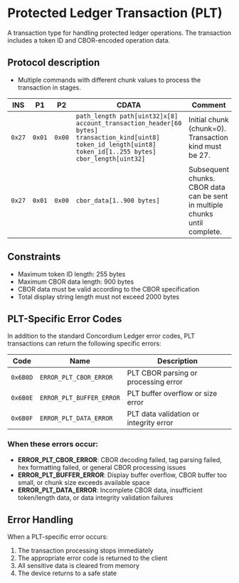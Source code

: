 # Protected Ledger Transaction (PLT)

A transaction type for handling protected ledger operations. The transaction includes a token ID and CBOR-encoded operation data.

## Protocol description

- Multiple commands with different chunk values to process the transaction in stages.

| INS    | P1     | P2     | CDATA                                                                                                                | Comment                                                                                |
| ------ | ------ | ------ | -------------------------------------------------------------------------------------------------------------------- | -------------------------------------------------------------------------------------- |
| `0x27` | `0x01` | `0x00` | `path_length path[uint32]x[8] account_transaction_header[60 bytes] transaction_kind[uint8] token_id_length[uint8] token_id[1..255 bytes] cbor_length[uint32]` | Initial chunk (chunk=0). Transaction kind must be 27. |
| `0x27` | `0x01` | `0x00` | `cbor_data[1..900 bytes]`                                                                                            | Subsequent chunks. CBOR data can be sent in multiple chunks until complete. |

## Constraints

- Maximum token ID length: 255 bytes
- Maximum CBOR data length: 900 bytes
- CBOR data must be valid according to the CBOR specification
- Total display string length must not exceed 2000 bytes

## PLT-Specific Error Codes

In addition to the standard Concordium Ledger error codes, PLT transactions can return the following specific errors:

| Code   | Name                   | Description |
|--------|------------------------|-------------|
| `0x6B0D` | `ERROR_PLT_CBOR_ERROR` | PLT CBOR parsing or processing error |
| `0x6B0E` | `ERROR_PLT_BUFFER_ERROR` | PLT buffer overflow or size error |
| `0x6B0F` | `ERROR_PLT_DATA_ERROR` | PLT data validation or integrity error |

### When these errors occur:

- **ERROR_PLT_CBOR_ERROR**: CBOR decoding failed, tag parsing failed, hex formatting failed, or general CBOR processing issues
- **ERROR_PLT_BUFFER_ERROR**: Display buffer overflow, CBOR buffer too small, or chunk size exceeds available space
- **ERROR_PLT_DATA_ERROR**: Incomplete CBOR data, insufficient token/length data, or data integrity validation failures

## Error Handling

When a PLT-specific error occurs:
1. The transaction processing stops immediately
2. The appropriate error code is returned to the client
3. All sensitive data is cleared from memory
4. The device returns to a safe state